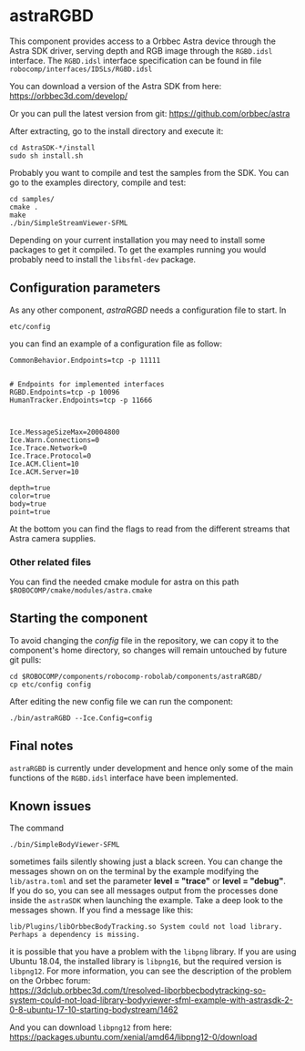 # astraRGBD

This component provides access to a Orbbec Astra device through the Astra SDK driver, serving depth and RGB image through the `RGBD.idsl` interface. The `RGBD.idsl` interface specification can be found in file `robocomp/interfaces/IDSLs/RGBD.idsl`

You can download a version of the Astra SDK from here:
https://orbbec3d.com/develop/

Or you can pull the latest version from git:
https://github.com/orbbec/astra

After extracting, go to the install directory and execute it:

```shell
cd AstraSDK-*/install
sudo sh install.sh
```

Probably you want to compile and test the samples from the SDK. You can go to the examples directory, compile and test:
```shell
cd samples/
cmake .
make
./bin/SimpleStreamViewer-SFML
```

Depending on your current installation you may need to install some packages to get it compiled. To get the examples running you would probably need to install the `libsfml-dev` package.


## Configuration parameters
As any other component, *astraRGBD* needs a configuration file to start. In

    etc/config

you can find an example of a configuration file as follow:

    CommonBehavior.Endpoints=tcp -p 11111


    # Endpoints for implemented interfaces
    RGBD.Endpoints=tcp -p 10096
    HumanTracker.Endpoints=tcp -p 11666



    Ice.MessageSizeMax=20004800
    Ice.Warn.Connections=0
    Ice.Trace.Network=0
    Ice.Trace.Protocol=0
    Ice.ACM.Client=10
    Ice.ACM.Server=10

    depth=true
    color=true
    body=true
    point=true

At the bottom you can find the flags to read from the different streams that Astra camera supplies.

### Other related files
You can find the needed cmake module for astra on this path
`$ROBOCOMP/cmake/modules/astra.cmake`

## Starting the component
To avoid changing the *config* file in the repository, we can copy it to the component's home directory, so changes will remain untouched by future git pulls:

    cd $ROBOCOMP/components/robocomp-robolab/components/astraRGBD/
    cp etc/config config

After editing the new config file we can run the component:

    ./bin/astraRGBD --Ice.Config=config

## Final notes
`astraRGBD` is currently under development and hence only some of the main functions of the `RGBD.idsl` interface have been implemented.

## Known issues
The command
```
./bin/SimpleBodyViewer-SFML
```
sometimes fails silently showing just a black screen.
You can change the messages shown on on the terminal by the example modifying the `lib/astra.toml` and set
the parameter  **level = "trace"** or **level = "debug"**.  
If you do so, you can see all messages output from the processes done inside the `astraSDK` when launching the example.
Take a deep look to the messages shown. If you find a message like this:
```
lib/Plugins/libOrbbecBodyTracking.so System could not load library. Perhaps a dependency is missing.
```
it is possible that you have a problem with the `libpng` library. If you are using Ubuntu 18.04, the installed library is `libpng16`, but the required version is `libpng12`.
For more information, you can see the description of the problem on the Orbbec forum:  
https://3dclub.orbbec3d.com/t/resolved-liborbbecbodytracking-so-system-could-not-load-library-bodyviewer-sfml-example-with-astrasdk-2-0-8-ubuntu-17-10-starting-bodystream/1462

And you can download `libpng12` from here:
https://packages.ubuntu.com/xenial/amd64/libpng12-0/download

